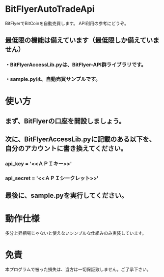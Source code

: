 # BitFlyerAutoTradeApi
BitFlyerでBitCoinを自動売買します。
API利用の参考にどうぞ。
## 最低限の機能は備えています（最低限しか備えていません）
### ・BitFlyerAccessLib.pyは、BitFlyer-API群ライブラリです。
### ・sample.pyは、自動売買サンプルです。
 
# 使い方
## まず、BitFlyerの口座を開設しましょう。
## 次に、BitFlyerAccessLib.pyに記載のある以下を、自分のアカウントに書き換えてください。
### api_key = '<<ＡＰＩキー>>'
### api_secret = '<<ＡＰＩシークレット>>'
## 最後に、sample.pyを実行してください。

# 動作仕様
多分上昇相場じゃないと使えないシンプルな仕組みのみ実装しています。

# 免責
本プログラムで被った損失は、当方は一切保証致しません。ご了承下さい。
